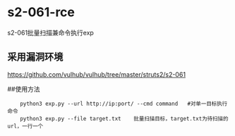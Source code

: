 # s2-061-rce
s2-061批量扫描兼命令执行exp

## 采用漏洞环境
https://github.com/vulhub/vulhub/tree/master/struts2/s2-061

##使用方法

``` python3 exp.py --help 查看帮助
    python3 exp.py --url http://ip:port/ --cmd command   #对单一目标执行命令
    python3 exp.py --file target.txt    批量扫描目标，target.txt为待扫描的url，一行一个

```

